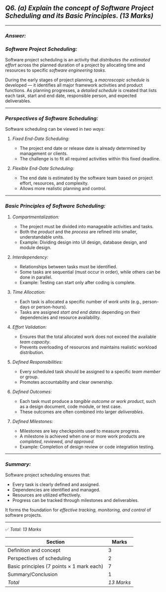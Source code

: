 

## *Q6. (a) Explain the concept of Software Project Scheduling and its Basic Principles. (13 Marks)*

---

### *Answer:*

### *Software Project Scheduling:*

Software project scheduling is an activity that *distributes the estimated effort* across the planned duration of a project by allocating time and resources to specific *software engineering tasks*.

During the early stages of project planning, a *macroscopic schedule* is developed — it identifies all major framework activities and product functions. As planning progresses, a *detailed schedule* is created that lists each task, start and end date, responsible person, and expected deliverables.

---

### *Perspectives of Software Scheduling:*

Software scheduling can be viewed in *two ways:*

1. *Fixed End-Date Scheduling:*

   * The project end date or release date is already determined by management or clients.
   * The challenge is to fit all required activities within this fixed deadline.

2. *Flexible End-Date Scheduling:*

   * The end date is estimated by the software team based on project effort, resources, and complexity.
   * Allows more realistic planning and control.

---

### *Basic Principles of Software Scheduling:*

1. *Compartmentalization:*

   * The project must be divided into manageable activities and tasks.
   * Both the *product* and the *process* are refined into smaller, understandable units.
   * Example: Dividing design into UI design, database design, and module design.

2. *Interdependency:*

   * Relationships between tasks must be identified.
   * Some tasks are sequential (must occur in order), while others can be done in parallel.
   * Example: Testing can start only after coding is complete.

3. *Time Allocation:*

   * Each task is allocated a specific number of *work units* (e.g., person-days or person-hours).
   * Tasks are assigned *start and end dates* depending on their dependencies and resource availability.

4. *Effort Validation:*

   * Ensures that the total allocated work does not exceed the available *team capacity*.
   * Prevents overloading of resources and maintains realistic workload distribution.

5. *Defined Responsibilities:*

   * Every scheduled task should be assigned to a specific *team member* or group.
   * Promotes accountability and clear ownership.

6. *Defined Outcomes:*

   * Each task must produce a *tangible outcome or work product*, such as a design document, code module, or test case.
   * These outcomes are often combined into larger *deliverables*.

7. *Defined Milestones:*

   * Milestones are key checkpoints used to measure progress.
   * A milestone is achieved when one or more work products are *completed, reviewed, and approved*.
   * Example: Completion of design review or code integration testing.

---

### *Summary:*

Software project scheduling ensures that:

* Every task is clearly defined and assigned.
* Dependencies are identified and managed.
* Resources are utilized effectively.
* Progress can be tracked through milestones and deliverables.

It forms the foundation for *effective tracking, monitoring, and control* of software projects.

---

✅ *Total: 13 Marks*

| Section                                   | Marks        |
| ----------------------------------------- | ------------ |
| Definition and concept                    | 3            |
| Perspectives of scheduling                | 2            |
| Basic principles (7 points × 1 mark each) | 7            |
| Summary/Conclusion                        | 1            |
| *Total*                                 | *13 Marks* |

